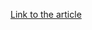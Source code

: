 [Link to the article](https://www.akamai.com/blog/security/centra-update-zero-trust-posture-and-enhance-ransomware-protection)
